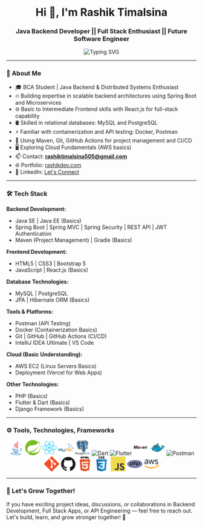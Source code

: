   <h1 align="center">Hi 👋, I'm Rashik Timalsina</h1>
<h3 align="center">Java Backend Developer  ||  Full Stack Enthusiast  ||  Future Software Engineer</h3>

<p align="center">
  <img src="https://readme-typing-svg.herokuapp.com?font=Fira+Code&weight=500&size=24&pause=1000&color=00BFFF&center=true&vCenter=true&width=500&lines=Building+Robust+Backends;Mastering+Spring+and+Microservices;Exploring+Full+Stack+Development;Learning+Relentlessly" alt="Typing SVG" />
</p>

---

### 🚀 About Me

- 🎓 BCA Student | Java Backend & Distributed Systems Enthusiast
- 🔥 Building expertise in scalable backend architectures using Spring Boot and Microservices
- 🌐 Basic to Intermediate Frontend skills with React.js for full-stack capability
- 🛢️ Skilled in relational databases: MySQL and PostgreSQL
- ⚡ Familiar with containerization and API testing: Docker, Postman
- 🧩 Using Maven, Git, GitHub Actions for project management and CI/CD
- 🖥️ Exploring Cloud Fundamentals (AWS basics)
- 📫 Contact: **rashiktimalsina505@gmail.com**
- 🌐 Portfolio: [rashikdev.com](https://rashikdev.vercel.app/)
- 🔗 LinkedIn: [Let's Connect](https://www.linkedin.com/in/rashik-timalsina-2757482a5/)

---

### 🛠️ Tech Stack

**Backend Development:**
- Java SE | Java EE (Basics)
- Spring Boot | Spring MVC | Spring Security | REST API | JWT Authentication
- Maven (Project Management) | Gradle (Basics)

**Frontend Development:**
- HTML5 | CSS3 | Bootstrap 5
- JavaScript | React.js (Basics)

**Database Technologies:**
- MySQL | PostgreSQL
- JPA | Hibernate ORM (Basics)

**Tools & Platforms:**
- Postman (API Testing)
- Docker (Containerization Basics)
- Git | GitHub | GitHub Actions (CI/CD)
- IntelliJ IDEA Ultimate | VS Code

**Cloud (Basic Understanding):**
- AWS EC2 (Linux Servers Basics)
- Deployment (Vercel for Web Apps)

**Other Technologies:**
- PHP (Basics)
- Flutter & Dart (Basics)
- Django Framework (Basics)

---

### ⚙️ Tools, Technologies, Frameworks

<p align="center">
  <img src="https://raw.githubusercontent.com/devicons/devicon/master/icons/java/java-original.svg" alt="Java" width="40" height="40"/>
  <img src="https://raw.githubusercontent.com/devicons/devicon/master/icons/spring/spring-original.svg" alt="Spring Boot" width="40" height="40"/>
  <img src="https://raw.githubusercontent.com/devicons/devicon/master/icons/react/react-original.svg" alt="React.js" width="40" height="40"/>
  <img src="https://raw.githubusercontent.com/devicons/devicon/master/icons/mysql/mysql-original-wordmark.svg" alt="MySQL" width="40" height="40"/>
  <img src="https://raw.githubusercontent.com/devicons/devicon/master/icons/postgresql/postgresql-original-wordmark.svg" alt="PostgreSQL" width="40" height="40"/>
  <img src="https://www.vectorlogo.zone/logos/dartlang/dartlang-icon.svg" alt="Dart" width="40" height="40"/>
  <img src="https://www.vectorlogo.zone/logos/flutterio/flutterio-icon.svg" alt="Flutter" width="40" height="40"/>
  <img src="https://raw.githubusercontent.com/devicons/devicon/master/icons/maven/maven-original-wordmark.svg" alt="Maven" width="40" height="40"/>
  <img src="https://raw.githubusercontent.com/devicons/devicon/master/icons/docker/docker-original.svg" alt="Docker" width="40" height="40"/>
  <img src="https://www.vectorlogo.zone/logos/getpostman/getpostman-icon.svg" alt="Postman" width="40" height="40"/>
  <img src="https://raw.githubusercontent.com/devicons/devicon/master/icons/git/git-original.svg" alt="Git" width="40" height="40"/>
  <img src="https://raw.githubusercontent.com/devicons/devicon/master/icons/github/github-original.svg" alt="GitHub" width="40" height="40"/>
  <img src="https://raw.githubusercontent.com/devicons/devicon/master/icons/html5/html5-original-wordmark.svg" alt="HTML5" width="40" height="40"/>
  <img src="https://raw.githubusercontent.com/devicons/devicon/master/icons/css3/css3-original-wordmark.svg" alt="CSS3" width="40" height="40"/>
  <img src="https://raw.githubusercontent.com/devicons/devicon/master/icons/javascript/javascript-original.svg" alt="JavaScript" width="40" height="40"/>
  <img src="https://raw.githubusercontent.com/devicons/devicon/master/icons/php/php-original.svg" alt="PHP" width="40" height="40"/>
 <img src="https://raw.githubusercontent.com/devicons/devicon/master/icons/amazonwebservices/amazonwebservices-original-wordmark.svg" alt="AWS" width="40" height="40"/>
</p>

---

### 💬 Let's Grow Together!

If you have exciting project ideas, discussions, or collaborations in Backend Development, Full Stack Apps, or API Engineering — feel free to reach out.  
Let's build, learn, and grow stronger together! 🚀

